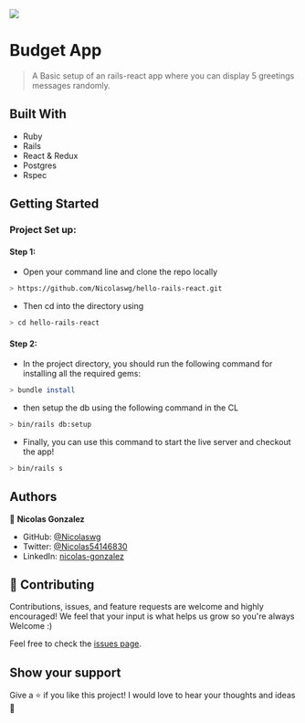 <!-- @format -->

![](https://img.shields.io/badge/Microverse-blueviolet)

# Budget App

> A Basic setup of an rails-react app where you can display 5 greetings messages randomly.

## Built With

- Ruby
- Rails
- React & Redux
- Postgres
- Rspec

## Getting Started

### Project Set up:

#### Step 1:

- Open your command line and clone the repo locally

```bash
> https://github.com/Nicolaswg/hello-rails-react.git
```

- Then cd into the directory using

```bash
> cd hello-rails-react
```

#### Step 2:

- In the project directory, you should run the following command for installing all the required gems:

```bash
> bundle install
```

- then setup the db using the following command in the CL

```bash
> bin/rails db:setup
```

- Finally, you can use this command to start the live server and checkout the app!

```bash
> bin/rails s
```

## Authors

👤 **Nicolas Gonzalez**

- GitHub: [@Nicolaswg](https://github.com/Nicolaswg)
- Twitter: [@Nicolas54146830](https://twitter.com/Nicolas54146830)
- LinkedIn: [nicolas-gonzalez](https://www.linkedin.com/in/nicolas-gonzalez-8623461a0/)

## 🤝 Contributing

Contributions, issues, and feature requests are welcome and highly encouraged!
We feel that your input is what helps us grow so you're always Welcome :)

Feel free to check the [issues page](../../issues/).

## Show your support

Give a ⭐️ if you like this project!
I would love to hear your thoughts and ideas 🖤

